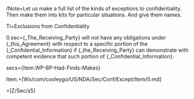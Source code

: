 /Note=Let us make a full list of the kinds of exceptions to confidentiality.  Then make them into kits for particular situations.  And give them names.  

Ti=Exclusions from Confidentiality

0.sec={_The_Receiving_Party} will not have any obligations under {_this_Agreement} with respect to a specific portion of the {_Confidential_Information} if {_the_Receiving_Party} can demonstrate with competent evidence that such portion of {_Confidential_Information}:

secs={Item.WP-BP-Had-Finds-Makes}

Item.=[Wx/com/cooleygo/US/NDA/Sec/Conf/Except/Item/0.md]

=[Z/Sec/s5]
